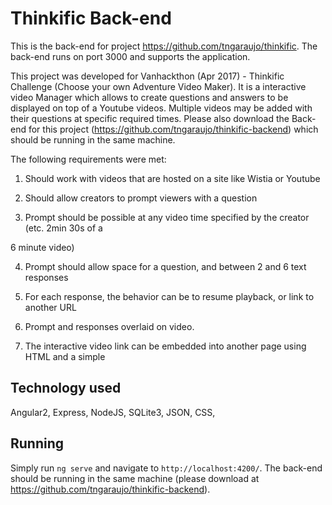 # Thinkific Back-end

This is the back-end for project https://github.com/tngaraujo/thinkific. The back-end runs on port 3000 and supports the application.

This project was developed for Vanhackthon (Apr 2017) - Thinkific Challenge (Choose your own Adventure Video Maker).
It is a interactive video Manager which allows to create questions and answers to be displayed on top of a Youtube videos.
Multiple videos may be added with their questions at specific required times.
Please also download the Back-end for this project (https://github.com/tngaraujo/thinkific-backend) which should be running in the same machine.

The following requirements were met:

1. Should work with videos that are hosted on a site like Wistia or Youtube

2. Should allow creators to prompt viewers with a question

3. Prompt should be possible at any video time specified by the creator (etc. 2min 30s of a

6 minute video)

4. Prompt should allow space for a question, and between 2 and 6 text responses

5. For each response, the behavior can be to resume playback, or link to another URL

6. Prompt and responses overlaid on video.

7. The interactive video link can be embedded into another page using HTML and a simple

## Technology used
Angular2, Express, NodeJS, SQLite3, JSON, CSS, 

## Running
Simply run `ng serve` and navigate to `http://localhost:4200/`.
The back-end should be running in the same machine (please download at https://github.com/tngaraujo/thinkific-backend).